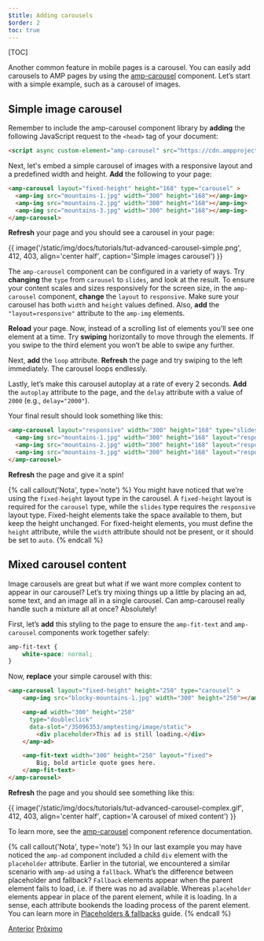 ```yaml
---
$title: Adding carousels
$order: 2
toc: true
---
```


[TOC]

Another common feature in mobile pages is a carousel.  You can easily add carousels to AMP pages by using the [amp-carousel](https://www.ampproject.org/docs/reference/components/amp-carousel) component. Let’s start with a simple example, such as a carousel of images.

## Simple image carousel

Remember to include the amp-carousel component library by **adding** the following JavaScript request to the `<head>` tag of your document:

```html
<script async custom-element="amp-carousel" src="https://cdn.ampproject.org/v0/amp-carousel-0.1.js"></script>
```

Next, let's embed a simple carousel of images with a responsive layout and a predefined width and height. **Add** the following to your page:

```html
<amp-carousel layout="fixed-height" height="168" type="carousel" >
  <amp-img src="mountains-1.jpg" width="300" height="168"></amp-img>
  <amp-img src="mountains-2.jpg" width="300" height="168"></amp-img>
  <amp-img src="mountains-3.jpg" width="300" height="168"></amp-img>
</amp-carousel>
```

**Refresh** your page and you should see a carousel in your page:

{{ image('/static/img/docs/tutorials/tut-advanced-carousel-simple.png', 412, 403, align='center half', caption='Simple images carousel') }}

The `amp-carousel` component can be configured in a variety of ways. Try **changing** the `type` from `carousel` to `slides`, and look at the result. To ensure your content scales and sizes responsively for the screen size, in the `amp-carousel` component, **change** the `layout` to `responsive`. Make sure your carousel has both `width` and `height` values defined. Also, **add** the `"layout=responsive"` attribute to the `amp-img` elements. 

**Reload** your page. Now, instead of a scrolling list of elements you’ll see one element at a time. Try **swiping** horizontally to move through the elements. If you swipe to the third element you won’t be able to swipe any further. 

Next, **add** the `loop` attribute. **Refresh** the page and try swiping to the left immediately. The carousel loops endlessly.

Lastly, let’s make this carousel autoplay at a rate of every 2 seconds. **Add** the `autoplay` attribute to the page, and the `delay` attribute with a value of `2000` (e.g., `delay="2000"`).

Your final result should look something like this:

```html
<amp-carousel layout="responsive" width="300" height="168" type="slides" autoplay delay="2000" loop>
  <amp-img src="mountains-1.jpg" width="300" height="168" layout="responsive"></amp-img>
  <amp-img src="mountains-2.jpg" width="300" height="168" layout="responsive"></amp-img>
  <amp-img src="mountains-3.jpg" width="300" height="168" layout="responsive"></amp-img>
</amp-carousel>
```

**Refresh** the page and give it a spin!

{% call callout('Nota', type='note') %}
You might have noticed that we’re using the `fixed-height` layout type in the carousel. A `fixed-height` layout is required for the `carousel` type, while the `slides` type requires the `responsive` layout type. Fixed-height elements take the space available to them, but keep the height unchanged. For fixed-height elements, you must define the `height` attribute, while the `width` attribute should not be present, or it should be set to `auto`.
{% endcall %}

## Mixed carousel content

Image carousels are great but what if we want more complex content to appear in our carousel? Let’s try mixing things up a little by placing an ad, some text, and an image all in a single carousel. Can amp-carousel really handle such a mixture all at once? Absolutely!

First, let’s **add** this styling to the page to ensure the `amp-fit-text` and `amp-carousel` components work together safely:

```css
amp-fit-text {
    white-space: normal;
}
```

Now, **replace** your simple carousel with this:

```html
<amp-carousel layout="fixed-height" height="250" type="carousel" >
    <amp-img src="blocky-mountains-1.jpg" width="300" height="250"></amp-img>

    <amp-ad width="300" height="250"
      type="doubleclick"
      data-slot="/35096353/amptesting/image/static">
        <div placeholder>This ad is still loading.</div>
    </amp-ad>

    <amp-fit-text width="300" height="250" layout="fixed">
        Big, bold article quote goes here.
    </amp-fit-text>
</amp-carousel>
```

**Refresh** the page and you should see something like this:

{{ image('/static/img/docs/tutorials/tut-advanced-carousel-complex.gif', 412, 403, align='center half', caption='A carousel of mixed content') }}

To learn more, see the [amp-carousel](/docs/reference/components/amp-carousel.html) component reference documentation.

{% call callout('Nota', type='note') %}
In our last example you may have noticed the `amp-ad` component included a child `div` element with the `placeholder` attribute. Earlier in the tutorial, we encountered a similar scenario with `amp-ad` using a `fallback`. What’s the difference between placeholder and fallback? `Fallback` elements appear when the parent element fails to load, i.e. if there was no ad available. Whereas `placeholder` elements appear in place of the parent element, while it is loading. In a sense, each attribute bookends the loading process of the parent element. You can learn more in [Placeholders & fallbacks](/docs/guides/responsive/placeholders.html) guide.
{% endcall %}

<div class="prev-next-buttons">
  <a class="button prev-button" href="/es/docs/tutorials/add_advanced/adding_components.html"><span class="arrow-prev">Anterior</span></a>
  <a class="button next-button" href="/es/docs/tutorials/add_advanced/tracking_data.html"><span class="arrow-next">Próximo</span></a>
</div>
